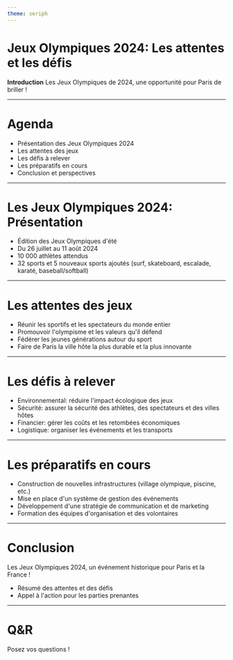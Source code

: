 ```yaml
---
theme: seriph
---
```


# Jeux Olympiques 2024: Les attentes et les défis

**Introduction**
Les Jeux Olympiques de 2024, une opportunité pour Paris de briller !

---

# Agenda
* Présentation des Jeux Olympiques 2024
* Les attentes des jeux
* Les défis à relever
* Les préparatifs en cours
* Conclusion et perspectives

---

# Les Jeux Olympiques 2024: Présentation
* Édition des Jeux Olympiques d'été
* Du 26 juillet au 11 août 2024
* 10 000 athlètes attendus
* 32 sports et 5 nouveaux sports ajoutés (surf, skateboard, escalade, karaté, baseball/softball)

---

# Les attentes des jeux
* Réunir les sportifs et les spectateurs du monde entier
* Promouvoir l'olympisme et les valeurs qu'il défend
* Fédérer les jeunes générations autour du sport
* Faire de Paris la ville hôte la plus durable et la plus innovante

---

# Les défis à relever
* Environnemental: réduire l'impact écologique des jeux
* Sécurité: assurer la sécurité des athlètes, des spectateurs et des villes hôtes
* Financier: gérer les coûts et les retombées économiques
* Logistique: organiser les événements et les transports

---

# Les préparatifs en cours
* Construction de nouvelles infrastructures (village olympique, piscine, etc.)
* Mise en place d'un système de gestion des événements
* Développement d'une stratégie de communication et de marketing
* Formation des équipes d'organisation et des volontaires

---

# Conclusion
Les Jeux Olympiques 2024, un événement historique pour Paris et la France !

* Résumé des attentes et des défis
* Appel à l'action pour les parties prenantes

---

# Q&R
Posez vos questions !